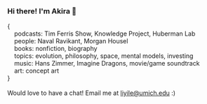 ### Hi there! I'm Akira 👋
{ \
&nbsp; &nbsp;  podcasts:  Tim Ferris Show, Knowledge Project, Huberman Lab  \
&nbsp; &nbsp;  people:  Naval Ravikant, Morgan Housel  \
&nbsp; &nbsp;  books:  nonfiction, biography  \
&nbsp; &nbsp;  topics:  evolution, philosophy, space, mental models, investing  \
&nbsp; &nbsp;  music:  Hans Zimmer, Imagine Dragons, movie/game soundtrack  \
&nbsp; &nbsp;  art:  concept art  \
} \
\
Would love to have a chat! Email me at liyile@umich.edu :)
<!--
**yile-li/yile-li** is a ✨ _special_ ✨ repository because its `README.md` (this file) appears on your GitHub profile.

Here are some ideas to get you started:

- 🔭 I’m currently working on ...
- 🌱 I’m currently learning ...
- 👯 I’m looking to collaborate on ...
- 🤔 I’m looking for help with ...
- 💬 Ask me about ...
- 📫 How to reach me: ...
- 😄 Pronouns: ...
- ⚡ Fun fact: ...
-->

